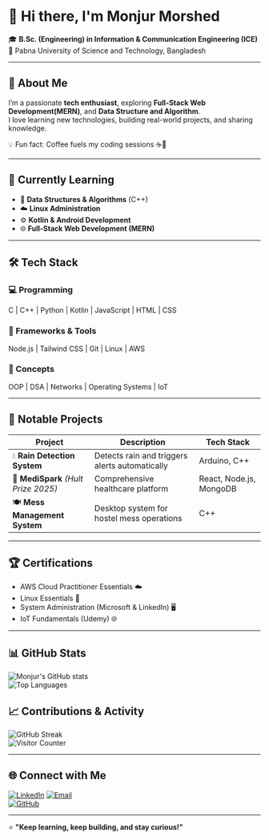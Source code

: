 # 👋 Hi there, I'm **Monjur Morshed**  


🎓 **B.Sc. (Engineering) in Information & Communication Engineering (ICE)**  
📍 Pabna University of Science and Technology, Bangladesh  

---

## 🌟 About Me
I’m a passionate **tech enthusiast**, exploring **Full-Stack Web Development(MERN)**, and **Data Structure and Algorithm**.  
I love learning new technologies, building real-world projects, and sharing knowledge.

💡 Fun fact: Coffee fuels my coding sessions ☕🚀

---

## 🧠 Currently Learning
- 🧩 **Data Structures & Algorithms** (C++)  
- ☁️ **Linux Administration**  
- ⚙️ **Kotlin & Android Development**  
- 🌐 **Full-Stack Web Development (MERN)**  
 
---

## 🛠️ Tech Stack

### 💻 Programming
C | C++ | Python | Kotlin | JavaScript | HTML | CSS  

### 🧩 Frameworks & Tools
Node.js | Tailwind CSS | Git | Linux | AWS  

### 🧠 Concepts
OOP | DSA | Networks | Operating Systems | IoT

---

## 🚀 Notable Projects  

| Project | Description | Tech Stack |
|----------|--------------|-------------|
| 💧 **Rain Detection System** | Detects rain and triggers alerts automatically | Arduino, C++ |
| 🏥 **MediSpark** *(Hult Prize 2025)* | Comprehensive healthcare platform | React, Node.js, MongoDB |
| 🍽️ **Mess Management System** | Desktop system for hostel mess operations | C++ |
---

## 🏆 Certifications
- AWS Cloud Practitioner Essentials ☁️  
- Linux Essentials 🐧  
- System Administration (Microsoft & LinkedIn) 🖥️  
- IoT Fundamentals (Udemy) 🌐  

---

## 📊 GitHub Stats  

![Monjur's GitHub stats](https://github-readme-stats.vercel.app/api?username=Monjur3175&show_icons=true&theme=radical)  
![Top Languages](https://github-readme-stats.vercel.app/api/top-langs/?username=Monjur3175&layout=compact&theme=radical)
## 📈 Contributions & Activity
![GitHub Streak](https://github-readme-streak-stats.herokuapp.com/?user=Monjur3175&theme=radical)  
![Visitor Counter](https://visitor-badge.laobi.icu/badge?page_id=Monjur3175.Monjur3175)  

---

## 🌐 Connect with Me  

[![LinkedIn](https://img.shields.io/badge/LinkedIn-blue?style=for-the-badge&logo=linkedin)]([https://www.linkedin.com/in/monjur-morshed](https://www.linkedin.com/in/monjur-morshed-182566291?utm_source=share&utm_campaign=share_via&utm_content=profile&utm_medium=android_app))  
[![Email](https://img.shields.io/badge/Email-D14836?style=for-the-badge&logo=gmail&logoColor=white)](mailto:monjurmorshedosama75@gmail.com)  
[![GitHub](https://img.shields.io/badge/GitHub-181717?style=for-the-badge&logo=github)](https://github.com/Monjur3175)  

---

⭐ **"Keep learning, keep building, and stay curious!"**  
